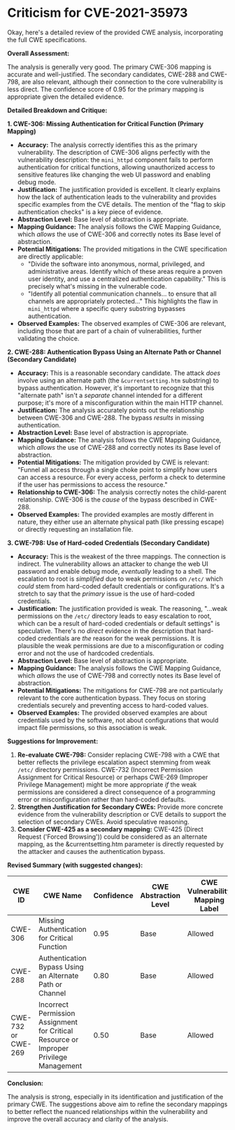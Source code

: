 # Criticism for CVE-2021-35973

Okay, here's a detailed review of the provided CWE analysis, incorporating the full CWE specifications.

**Overall Assessment:**

The analysis is generally very good. The primary CWE-306 mapping is accurate and well-justified. The secondary candidates, CWE-288 and CWE-798, are also relevant, although their connection to the core vulnerability is less direct.  The confidence score of 0.95 for the primary mapping is appropriate given the detailed evidence.

**Detailed Breakdown and Critique:**

**1. CWE-306: Missing Authentication for Critical Function (Primary Mapping)**

*   **Accuracy:**  The analysis correctly identifies this as the primary vulnerability. The description of CWE-306 aligns perfectly with the vulnerability description:  the `mini_httpd` component fails to perform authentication for critical functions, allowing unauthorized access to sensitive features like changing the web UI password and enabling debug mode.
*   **Justification:** The justification provided is excellent. It clearly explains how the lack of authentication leads to the vulnerability and provides specific examples from the CVE details. The mention of the "flag to skip authentication checks" is a key piece of evidence.
*   **Abstraction Level:** Base level of abstraction is appropriate.
*   **Mapping Guidance:** The analysis follows the CWE Mapping Guidance, which *allows* the use of CWE-306 and correctly notes its Base level of abstraction.
*   **Potential Mitigations:**  The provided mitigations in the CWE specification are directly applicable:
    *   "Divide the software into anonymous, normal, privileged, and administrative areas. Identify which of these areas require a proven user identity, and use a centralized authentication capability."  This is precisely what's missing in the vulnerable code.
    *   "Identify all potential communication channels... to ensure that all channels are appropriately protected..."  This highlights the flaw in `mini_httpd` where a specific query substring bypasses authentication.
*   **Observed Examples:** The observed examples of CWE-306 are relevant, including those that are part of a chain of vulnerabilities, further validating the choice.

**2. CWE-288: Authentication Bypass Using an Alternate Path or Channel (Secondary Candidate)**

*   **Accuracy:** This is a reasonable secondary candidate.  The attack *does* involve using an alternate path (the `&currentsetting.htm` substring) to bypass authentication.  However, it's important to recognize that this "alternate path" isn't a *separate* channel intended for a different purpose; it's more of a misconfiguration within the main HTTP channel.
*   **Justification:** The analysis accurately points out the relationship between CWE-306 and CWE-288.  The bypass *results* in missing authentication.
*   **Abstraction Level:** Base level of abstraction is appropriate.
*   **Mapping Guidance:** The analysis follows the CWE Mapping Guidance, which *allows* the use of CWE-288 and correctly notes its Base level of abstraction.
*   **Potential Mitigations:** The mitigation provided by CWE is relevant: "Funnel all access through a single choke point to simplify how users can access a resource. For every access, perform a check to determine if the user has permissions to access the resource."
*   **Relationship to CWE-306:** The analysis correctly notes the child-parent relationship.  CWE-306 is the *cause* of the bypass described in CWE-288.
*   **Observed Examples:** The provided examples are mostly different in nature, they either use an alternate physical path (like pressing escape) or directly requesting an installation file.

**3. CWE-798: Use of Hard-coded Credentials (Secondary Candidate)**

*   **Accuracy:**  This is the weakest of the three mappings. The connection is indirect.  The vulnerability allows an attacker to change the web UI password and enable debug mode, *eventually* leading to a shell. The escalation to root is *simplified* due to weak permissions on `/etc/` which *could* stem from hard-coded default credentials or configurations.  It's a stretch to say that the *primary* issue is the use of hard-coded credentials.
*   **Justification:** The justification provided is weak. The reasoning, "...weak permissions on the `/etc/` directory leads to easy escalation to root, which can be a result of hard-coded credentials or default settings" is speculative. There's no *direct* evidence in the description that hard-coded credentials are *the* reason for the weak permissions. It is plausible the weak permissions are due to a misconfiguration or coding error and not the use of hardcoded credentials.
*   **Abstraction Level:** Base level of abstraction is appropriate.
*   **Mapping Guidance:** The analysis follows the CWE Mapping Guidance, which *allows* the use of CWE-798 and correctly notes its Base level of abstraction.
*   **Potential Mitigations:** The mitigations for CWE-798 are not particularly relevant to the core authentication bypass. They focus on storing credentials securely and preventing access to hard-coded values.
*   **Observed Examples:** The provided observed examples are about credentials used by the software, not about configurations that would impact file permissions, so this association is weak.

**Suggestions for Improvement:**

1.  **Re-evaluate CWE-798:** Consider replacing CWE-798 with a CWE that better reflects the privilege escalation aspect stemming from weak `/etc/` directory permissions.  CWE-732 (Incorrect Permission Assignment for Critical Resource) or perhaps CWE-269 (Improper Privilege Management) might be more appropriate *if* the weak permissions are considered a direct consequence of a programming error or misconfiguration rather than hard-coded defaults.
2.  **Strengthen Justification for Secondary CWEs:**  Provide more concrete evidence from the vulnerability description or CVE details to support the selection of secondary CWEs. Avoid speculative reasoning.
3. **Consider CWE-425 as a secondary mapping:** CWE-425 (Direct Request ('Forced Browsing')) could be considered as an alternate mapping, as the &currentsetting.htm parameter is directly requested by the attacker and causes the authentication bypass.

**Revised Summary (with suggested changes):**

| CWE ID | CWE Name | Confidence | CWE Abstraction Level | CWE Vulnerability Mapping Label | CWE-Vulnerability Mapping Notes |
|---|---|---|---|---|---|
| CWE-306 | Missing Authentication for Critical Function | 0.95 | Base | Allowed | Primary CWE |
| CWE-288 | Authentication Bypass Using an Alternate Path or Channel | 0.80 | Base | Allowed | Secondary Candidate |
| CWE-732 or CWE-269 | Incorrect Permission Assignment for Critical Resource or Improper Privilege Management | 0.50 | Base | Allowed | Secondary Candidate (Consider replacing CWE-798) |

**Conclusion:**

The analysis is strong, especially in its identification and justification of the primary CWE. The suggestions above aim to refine the secondary mappings to better reflect the nuanced relationships within the vulnerability and improve the overall accuracy and clarity of the analysis.
